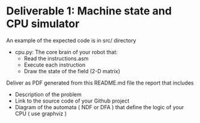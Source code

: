# Deliverable 1: Machine state and CPU simulator

An example of the expected code is in src/ directory

* cpu.py: The core brain of your robot that: 
	* Read the instructions.asm
	* Execute each instruction
	* Draw the state of the field (2-D matrix)

Deliver as PDF generated from this README.md file the report that includes

* Description of the problem
* Link to the source code of your Github project
* Diagram of the automata ( NDF or DFA ) that define the logic of your CPU ( use graphviz )
